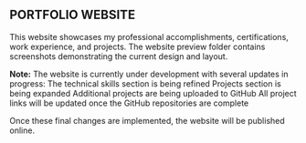 ## PORTFOLIO WEBSITE 

This website showcases my professional accomplishments, certifications, work experience, and projects. The website preview folder contains screenshots demonstrating the current design and layout.

**Note:** The website is currently under development with several updates in progress:
The technical skills section is being refined
Projects section is being expanded
Additional projects are being uploaded to GitHub
All project links will be updated once the GitHub repositories are complete

Once these final changes are implemented, the website will be published online.

